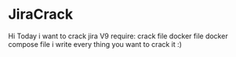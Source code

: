 # JiraCrack
Hi Today i want to crack jira V9
    require: 
    crack file
    docker file 
    docker compose file 
i write every thing you want to crack it 
:)

